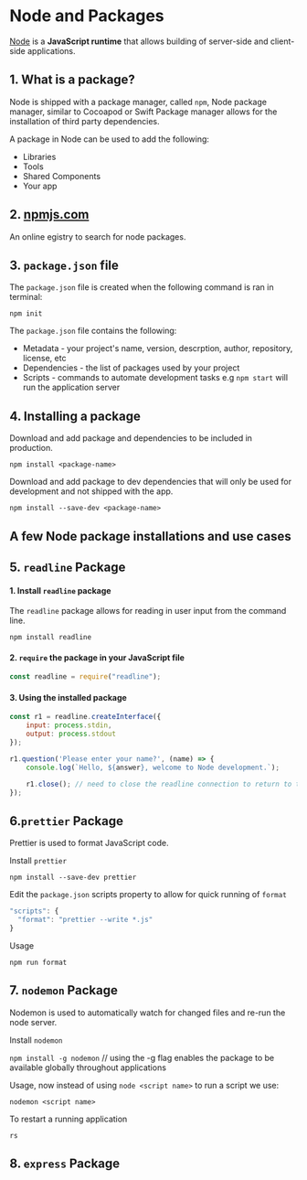 # Node and Packages

[Node](https://nodejs.org/en/) is a **JavaScript runtime** that allows building of server-side and client-side applications. 

## 1. What is a package?  

Node is shipped with a package manager, called `npm`, Node package manager, similar to Cocoapod or Swift Package manager allows for the installation of third party dependencies. 

A package in Node can be used to add the following: 

* Libraries
* Tools 
* Shared Components 
* Your app

## 2. [npmjs.com](https://www.npmjs.com/) 

An online egistry to search for node packages. 

## 3. `package.json` file 

The `package.json` file is created when the following command is ran in terminal: 

```npm init```

The `package.json` file contains the following: 

* Metadata - your project's name, version, descrption, author, repository, license, etc 
* Dependencies - the list of packages used by your project 
* Scripts - commands to automate development tasks e.g `npm start` will run the application server

## 4. Installing a package 

Download and add package and dependencies to be included in production.

```npm install <package-name>```

Download and add package to dev dependencies that will only be used for development and not shipped with the app. 

```npm install --save-dev <package-name>```

## A few Node package installations and use cases

## 5. `readline` Package 

#### 1. Install `readline` package 

The `readline` package allows for reading in user input from the command line. 

```npm install readline```

#### 2. `require` the package in your JavaScript file 

```javascript 
const readline = require("readline");
```

#### 3. Using the installed package 

```javascript 
const r1 = readline.createInterface({
    input: process.stdin, 
    output: process.stdout
}); 

r1.question('Please enter your name?', (name) => {
    console.log(`Hello, ${answer}, welcome to Node development.`); 

    r1.close(); // need to close the readline connection to return to the application's regular execution
}); 
```

## 6.`prettier` Package 

Prettier is used to format JavaScript code. 

Install `prettier`

`npm install --save-dev prettier`

Edit the `package.json` scripts property to allow for quick running of `format`

```javascript 
"scripts": {
  "format": "prettier --write *.js"
}
```

Usage 

```npm run format```


## 7. `nodemon` Package

Nodemon is used to automatically watch for changed files and re-run the node server. 

Install `nodemon`

```npm install -g nodemon``` // using the -g flag enables the package to be available globally throughout applications

Usage, now instead of using `node <script name>` to run a script we use: 

```nodemon <script name>```

To restart a running application 

```rs```

## 8. `express` Package

```javascipt 
```


